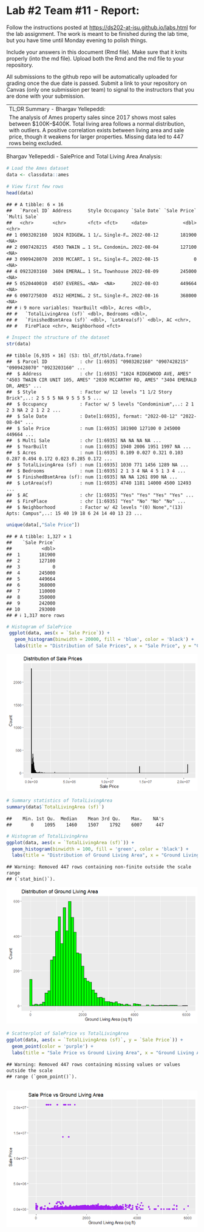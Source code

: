 
<!-- README.md is generated from README.Rmd. Please edit the README.Rmd file -->

# Lab \#2 Team \#11 - Report:

Follow the instructions posted at
<https://ds202-at-isu.github.io/labs.html> for the lab assignment. The
work is meant to be finished during the lab time, but you have time
until Monday evening to polish things.

Include your answers in this document (Rmd file). Make sure that it
knits properly (into the md file). Upload both the Rmd and the md file
to your repository.

All submissions to the github repo will be automatically uploaded for
grading once the due date is passed. Submit a link to your repository on
Canvas (only one submission per team) to signal to the instructors that
you are done with your submission.

|  |
|----|
| TL;DR Summary - Bhargav Yellepeddi: |
| The analysis of Ames property sales since 2017 shows most sales between \$100K–\$400K. Total living area follows a normal distribution, with outliers. A positive correlation exists between living area and sale price, though it weakens for larger properties. Missing data led to 447 rows being excluded. |

Bhargav Yellepeddi - SalePrice and Total Living Area Analysis:

``` r
# Load the Ames dataset
data <- classdata::ames
```

``` r
# View first few rows
head(data)
```

    ## # A tibble: 6 × 16
    ##   `Parcel ID` Address      Style Occupancy `Sale Date` `Sale Price` `Multi Sale`
    ##   <chr>       <chr>        <fct> <fct>     <date>             <dbl> <chr>       
    ## 1 0903202160  1024 RIDGEW… 1 1/… Single-F… 2022-08-12        181900 <NA>        
    ## 2 0907428215  4503 TWAIN … 1 St… Condomin… 2022-08-04        127100 <NA>        
    ## 3 0909428070  2030 MCCART… 1 St… Single-F… 2022-08-15             0 <NA>        
    ## 4 0923203160  3404 EMERAL… 1 St… Townhouse 2022-08-09        245000 <NA>        
    ## 5 0520440010  4507 EVERES… <NA>  <NA>      2022-08-03        449664 <NA>        
    ## 6 0907275030  4512 HEMING… 2 St… Single-F… 2022-08-16        368000 <NA>        
    ## # ℹ 9 more variables: YearBuilt <dbl>, Acres <dbl>,
    ## #   `TotalLivingArea (sf)` <dbl>, Bedrooms <dbl>,
    ## #   `FinishedBsmtArea (sf)` <dbl>, `LotArea(sf)` <dbl>, AC <chr>,
    ## #   FirePlace <chr>, Neighborhood <fct>

``` r
# Inspect the structure of the dataset
str(data)
```

    ## tibble [6,935 × 16] (S3: tbl_df/tbl/data.frame)
    ##  $ Parcel ID            : chr [1:6935] "0903202160" "0907428215" "0909428070" "0923203160" ...
    ##  $ Address              : chr [1:6935] "1024 RIDGEWOOD AVE, AMES" "4503 TWAIN CIR UNIT 105, AMES" "2030 MCCARTHY RD, AMES" "3404 EMERALD DR, AMES" ...
    ##  $ Style                : Factor w/ 12 levels "1 1/2 Story Brick",..: 2 5 5 5 NA 9 5 5 5 5 ...
    ##  $ Occupancy            : Factor w/ 5 levels "Condominium",..: 2 1 2 3 NA 2 2 1 2 2 ...
    ##  $ Sale Date            : Date[1:6935], format: "2022-08-12" "2022-08-04" ...
    ##  $ Sale Price           : num [1:6935] 181900 127100 0 245000 449664 ...
    ##  $ Multi Sale           : chr [1:6935] NA NA NA NA ...
    ##  $ YearBuilt            : num [1:6935] 1940 2006 1951 1997 NA ...
    ##  $ Acres                : num [1:6935] 0.109 0.027 0.321 0.103 0.287 0.494 0.172 0.023 0.285 0.172 ...
    ##  $ TotalLivingArea (sf) : num [1:6935] 1030 771 1456 1289 NA ...
    ##  $ Bedrooms             : num [1:6935] 2 1 3 4 NA 4 5 1 3 4 ...
    ##  $ FinishedBsmtArea (sf): num [1:6935] NA NA 1261 890 NA ...
    ##  $ LotArea(sf)          : num [1:6935] 4740 1181 14000 4500 12493 ...
    ##  $ AC                   : chr [1:6935] "Yes" "Yes" "Yes" "Yes" ...
    ##  $ FirePlace            : chr [1:6935] "Yes" "No" "No" "No" ...
    ##  $ Neighborhood         : Factor w/ 42 levels "(0) None","(13) Apts: Campus",..: 15 40 19 18 6 24 14 40 13 23 ...

``` r
unique(data[,"Sale Price"])
```

    ## # A tibble: 1,327 × 1
    ##    `Sale Price`
    ##           <dbl>
    ##  1       181900
    ##  2       127100
    ##  3            0
    ##  4       245000
    ##  5       449664
    ##  6       368000
    ##  7       110000
    ##  8       350000
    ##  9       242000
    ## 10       293000
    ## # ℹ 1,317 more rows

``` r
# Histogram of SalePrice
 ggplot(data, aes(x = `Sale Price`)) +
   geom_histogram(binwidth = 20000, fill = 'blue', color = 'black') +   
   labs(title = "Distribution of Sale Prices", x = "Sale Price", y = "Count")
```

![](README_files/figure-gfm/unnamed-chunk-5-1.png)<!-- -->

``` r
# Summary statistics of TotalLivingArea
summary(data$`TotalLivingArea (sf)`)
```

    ##    Min. 1st Qu.  Median    Mean 3rd Qu.    Max.    NA's 
    ##       0    1095    1460    1507    1792    6007     447

``` r
# Histogram of TotalLivingArea
ggplot(data, aes(x = `TotalLivingArea (sf)`)) +
  geom_histogram(binwidth = 100, fill = 'green', color = 'black') +
  labs(title = "Distribution of Ground Living Area", x = "Ground Living Area (sq ft)", y = "Count")
```

    ## Warning: Removed 447 rows containing non-finite outside the scale range
    ## (`stat_bin()`).

![](README_files/figure-gfm/unnamed-chunk-7-1.png)<!-- -->

``` r
# Scatterplot of SalePrice vs TotalLivingArea
ggplot(data, aes(x = `TotalLivingArea (sf)`, y = `Sale Price`)) +
  geom_point(color = 'purple') +
  labs(title = "Sale Price vs Ground Living Area", x = "Ground Living Area (sq ft)", y = "Sale Price")
```

    ## Warning: Removed 447 rows containing missing values or values outside the scale
    ## range (`geom_point()`).

## ![](README_files/figure-gfm/unnamed-chunk-8-1.png)<!-- -->
